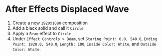 # After Effects Displaced Wave

1. Create a new `1920x1080` composition
2. Add a black solid and call it `Circle`
3. Apply a `Beam` effect to `Circle`
4. Under `Effect Controls > Beam`, set `Staring Point: 0.0, 540.0`, `Ending Point: 1920.0, 540.0`, `Length: 100`, `Inside Color: White`, and `Outside Color: White`.
